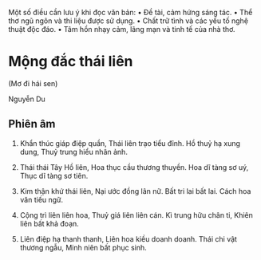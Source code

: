 Một số điều cần lưu ý khi đọc văn bản:
• Đề tài, cảm hứng sáng tác.
• Thể thơ ngũ ngôn và thi liệu được sử dụng.
• Chất trữ tình và các yếu tố nghệ thuật độc đáo.
• Tâm hồn nhạy cảm, lãng mạn và tinh tế của nhà thơ.

# Mộng đắc thái liên
(Mơ đi hái sen)

Nguyễn Du

## Phiên âm

1. Khẩn thúc giáp điệp quần,
   Thái liên trạo tiểu đỉnh.
   Hồ thuỷ hạ xung dung,
   Thuỷ trung hiểu nhân ảnh.

2. Thái thái Tây Hồ liên,
   Hoa thục cầu thương thuyền.
   Hoa dĩ tàng sơ uý,
   Thục dĩ tàng sơ tiên.

3. Kim thận khứ thái liên,
   Nại ước đồng lân nữ.
   Bất tri lai bất lai.
   Cách hoa văn tiếu ngữ.

4. Cộng trì liên liên hoa,
   Thuỷ giá liên liên cán.
   Kì trung hữu chân ti,
   Khiên liên bất khả đoạn.

5. Liên điệp hạ thanh thanh,
   Liên hoa kiều doanh doanh.
   Thái chi vật thương ngẫu,
   Minh niên bất phục sinh.